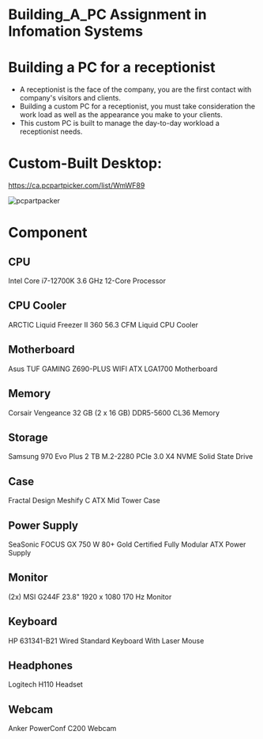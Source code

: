 # Building_A_PC Assignment in Infomation Systems

# Building a PC for a receptionist
- A receptionist is the face of the company, you are the first contact with company's visitors and clients.
- Building a custom PC for a receptionist, you must take consideration the work load as well as the appearance you make to your clients.
- This custom PC is built to manage the day-to-day workload a receptionist needs.

# Custom-Built Desktop: 
https://ca.pcpartpicker.com/list/WmWF89

![pcpartpacker](https://github.com/APaciente/Building_A_PC/assets/143533425/1ad7c5d5-67a0-4290-b6a9-62127c46fe28)


# Component
## CPU		
Intel Core i7-12700K 3.6 GHz 12-Core Processor

## CPU Cooler		
ARCTIC Liquid Freezer II 360 56.3 CFM Liquid CPU Cooler

## Motherboard		
Asus TUF GAMING Z690-PLUS WIFI ATX LGA1700 Motherboard

## Memory		
Corsair Vengeance 32 GB (2 x 16 GB) DDR5-5600 CL36 Memory

## Storage		
Samsung 970 Evo Plus 2 TB M.2-2280 PCIe 3.0 X4 NVME Solid State Drive

## Case		
Fractal Design Meshify C ATX Mid Tower Case

## Power Supply		
SeaSonic FOCUS GX 750 W 80+ Gold Certified Fully Modular ATX Power Supply

## Monitor		
(2x) MSI G244F 23.8" 1920 x 1080 170 Hz Monitor	

## Keyboard		
HP 631341-B21 Wired Standard Keyboard With Laser Mouse

## Headphones		
Logitech H110  Headset	

## Webcam		
Anker PowerConf C200 Webcam
